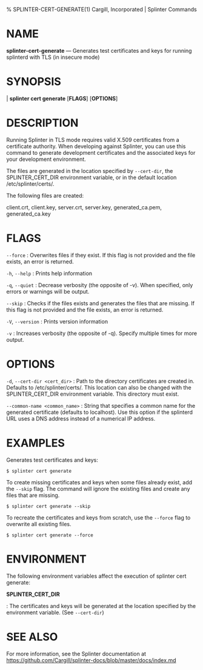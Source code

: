 % SPLINTER-CERT-GENERATE(1) Cargill, Incorporated | Splinter Commands

NAME
====

**splinter-cert-generate** — Generates test certificates and keys for running
  splinterd with TLS (in insecure mode)

SYNOPSIS
========
| **splinter cert generate** \[**FLAGS**\] \[**OPTIONS**\]

DESCRIPTION
===========
Running Splinter in TLS mode requires valid X.509 certificates from a
certificate authority. When developing against Splinter, you can use this
command to generate development certificates and the associated keys for your
development environment.

The files are generated in the location specified by `--cert-dir`, the
SPLINTER_CERT_DIR environment variable, or in the default location
/etc/splinter/certs/.

The following files are created:

  client.crt, client.key, server.crt, server.key, generated_ca.pem,
  generated_ca.key

FLAGS
=====
`--force`
: Overwrites files if they exist. If this flag is not provided and the file
  exists, an error is returned.

`-h`, `--help`
: Prints help information

`-q`, `--quiet`
: Decrease verbosity (the opposite of -v). When specified, only errors or
  warnings will be output.

`--skip`
: Checks if the files exists and generates the files that are missing. If this
flag is not provided and the file exists, an error is returned.

`-V`, `--version`
: Prints version information

`-v`
: Increases verbosity (the opposite of -q). Specify multiple times for more
  output.

OPTIONS
=======
`-d`, `--cert-dir <cert_dir>`
: Path to the directory certificates are created in. Defaults to
  /etc/splinter/certs/. This location can also be changed with the
  SPLINTER_CERT_DIR environment variable. This directory must exist.

`--common-name <common_name>`
: String that specifies a common name for the generated certificate (defaults to
  localhost). Use this option if the splinterd URL uses a DNS address instead
  of a numerical IP address.

EXAMPLES
========
Generates test certificates and keys:

  `$ splinter cert generate`

To create missing certificates and keys when some files already exist, add the
`--skip` flag. The command will ignore the existing files and create any files
that are missing.

  `$ splinter cert generate --skip`

To recreate the certificates and keys from scratch, use the  `--force` flag to
overwrite all existing files.

  `$ splinter cert generate --force`

ENVIRONMENT
===========
The following environment variables affect the execution of splinter cert
generate:

**SPLINTER_CERT_DIR**

: The certificates and keys will be generated at the location specified by the
  environment variable.  (See `--cert-dir`)

SEE ALSO
========
For more information, see the Splinter documentation at
https://github.com/Cargill/splinter-docs/blob/master/docs/index.md
